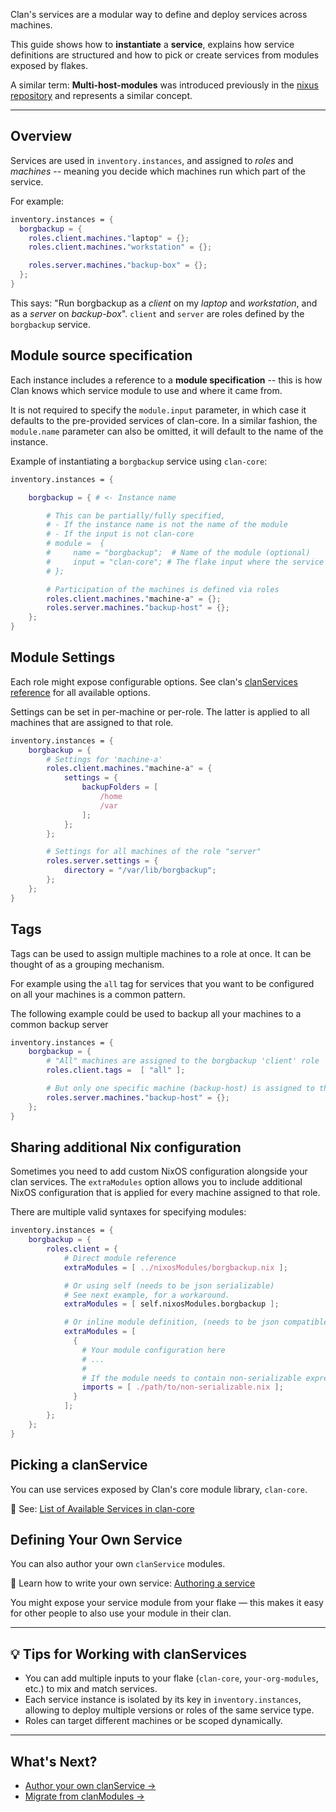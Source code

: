 Clan's services are a modular way to define and deploy services across
machines.

This guide shows how to **instantiate** a **service**, explains how service
definitions are structured and how to pick or create services
from modules exposed by flakes.

A similar term: **Multi-host-modules** was introduced previously in the [nixus
repository](https://github.com/infinisil/nixus) and represents a similar
concept.

______________________________________________________________________

## Overview

Services are used in `inventory.instances`, and assigned to *roles* and
*machines* -- meaning you decide which machines run which part of the service.

For example:

```nix
inventory.instances = {
  borgbackup = {
    roles.client.machines."laptop" = {};
    roles.client.machines."workstation" = {};

    roles.server.machines."backup-box" = {};
  };
}
```

This says: "Run borgbackup as a *client* on my *laptop* and *workstation*, and
as a *server* on *backup-box*". `client` and `server` are roles defined by the
`borgbackup` service.

## Module source specification

Each instance includes a reference to a **module specification** -- this is how
Clan knows which service module to use and where it came from.

It is not required to specify the `module.input` parameter, in which case it
defaults to the pre-provided services of clan-core. In a similar fashion, the
`module.name` parameter can also be omitted, it will default to the name of the
instance.

Example of instantiating a `borgbackup` service using `clan-core`:

```nix
inventory.instances = {

    borgbackup = { # <- Instance name

        # This can be partially/fully specified,
        # - If the instance name is not the name of the module
        # - If the input is not clan-core
        # module =  {
        #     name = "borgbackup";  # Name of the module (optional)
        #     input = "clan-core"; # The flake input where the service is defined (optional)
        # };

        # Participation of the machines is defined via roles
        roles.client.machines."machine-a" = {};
        roles.server.machines."backup-host" = {};
    };
}
```

## Module Settings

Each role might expose configurable options. See clan's [clanServices
reference](../../services/official/index.md) for all available options.

Settings can be set in per-machine or per-role. The latter is applied to all
machines that are assigned to that role.


```nix
inventory.instances = {
    borgbackup = {
        # Settings for 'machine-a'
        roles.client.machines."machine-a" = {
            settings = {
                backupFolders = [
                    /home
                    /var
                ];
            };
        };

        # Settings for all machines of the role "server"
        roles.server.settings = {
            directory = "/var/lib/borgbackup";
        };
    };
}
```

## Tags

Tags can be used to assign multiple machines to a role at once. It can be thought of as a grouping mechanism.

For example using the `all` tag for services that you want to be configured on all
your machines is a common pattern.

The following example could be used to backup all your machines to a common
backup server

```nix
inventory.instances = {
    borgbackup = {
        # "All" machines are assigned to the borgbackup 'client' role
        roles.client.tags =  [ "all" ];

        # But only one specific machine (backup-host) is assigned to the 'server' role
        roles.server.machines."backup-host" = {};
    };
}
```

## Sharing additional Nix configuration

Sometimes you need to add custom NixOS configuration alongside your clan
services. The `extraModules` option allows you to include additional NixOS
configuration that is applied for every machine assigned to that role.

There are multiple valid syntaxes for specifying modules:

```nix
inventory.instances = {
    borgbackup = {
        roles.client = {
            # Direct module reference
            extraModules = [ ../nixosModules/borgbackup.nix ];

            # Or using self (needs to be json serializable)
            # See next example, for a workaround.
            extraModules = [ self.nixosModules.borgbackup ];

            # Or inline module definition, (needs to be json compatible)
            extraModules = [
              {
                # Your module configuration here
                # ...
                #
                # If the module needs to contain non-serializable expressions:
                imports = [ ./path/to/non-serializable.nix ];
              }
            ];
        };
    };
}
```

## Picking a clanService

You can use services exposed by Clan's core module library, `clan-core`.

🔗 See: [List of Available Services in clan-core](../../services/official/index.md)

## Defining Your Own Service

You can also author your own `clanService` modules.

🔗 Learn how to write your own service: [Authoring a service](../../guides/services/community.md)

You might expose your service module from your flake — this makes it easy for other people to also use your module in their clan.

______________________________________________________________________

## 💡 Tips for Working with clanServices

- You can add multiple inputs to your flake (`clan-core`, `your-org-modules`, etc.) to mix and match services.
- Each service instance is isolated by its key in `inventory.instances`, allowing to deploy multiple versions or roles of the same service type.
- Roles can target different machines or be scoped dynamically.

______________________________________________________________________

## What's Next?

- [Author your own clanService →](../../guides/services/community.md)
- [Migrate from clanModules →](../../guides/migrations/migrate-inventory-services.md)
